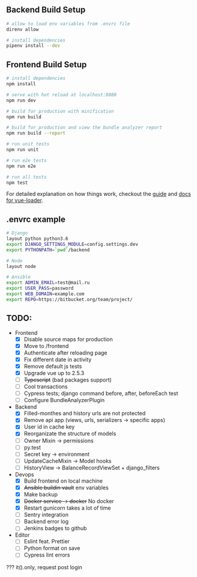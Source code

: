 ## Backend Build Setup

``` bash
# allow to load env variables from .envrc file
direnv allow

# install dependencies
pipenv install --dev
```

## Frontend Build Setup

``` bash
# install dependencies
npm install

# serve with hot reload at localhost:8080
npm run dev

# build for production with minification
npm run build

# build for production and view the bundle analyzer report
npm run build --report

# run unit tests
npm run unit

# run e2e tests
npm run e2e

# run all tests
npm test
```

For detailed explanation on how things work, checkout the [guide](http://vuejs-templates.github.io/webpack/) and [docs for vue-loader](http://vuejs.github.io/vue-loader).

## .envrc example
```bash
# Django
layout python python3.6
export DJANGO_SETTINGS_MODULE=config.settings.dev
export PYTHONPATH=`pwd`/backend

# Node
layout node

# Ansible
export ADMIN_EMAIL=test@mail.ru
export USER_PASS=password
export WEB_DOMAIN=example.com
export REPO=https://bitbucket.org/team/project/
```

## TODO:
- Frontend
    - [X] Disable source maps for production
    - [X] Move to /frontend
    - [X] Authenticate after reloading page
    - [X] Fix different date in activity
    - [X] Remove default js tests
    - [X] Upgrade vue up to 2.5.3
    - [ ] ~~Typescript~~ (bad packages support)
    - [ ] Cool transactions
    - [ ] Cypress tests; django command before, after, beforeEach test
    - [ ] Configure BundleAnalyzerPlugin

- Backend
    - [X] Filled-monthes and history urls are not protected
    - [X] Remove api app (views, urls, serializers -> specific apps)
    - [X] User id in cache key
    - [X] Reorganizate the structure of models
    - [ ] Owner Mixin -> permissions
    - [ ] py.test
    - [ ] Secret key -> environment
    - [ ] UpdateCacheMixin -> Model hooks
    - [ ] HistoryView -> BalanceRecordViewSet + django_filters

- Devops
    - [X] Build frontend on local machine
    - [X] ~~Ansible buildin vault~~ env variables
    - [X] Make backup
    - [X] ~~Docker service -> docker~~ No docker
    - [X] Restart gunicorn takes a lot of time
    - [ ] Sentry integration
    - [ ] Backend error log
    - [ ] Jenkins badges to github

- Editor
    - [ ] Eslint feat. Prettier
    - [ ] Python format on save
    - [ ] Cypress lint errors

??? it().only, request post login
